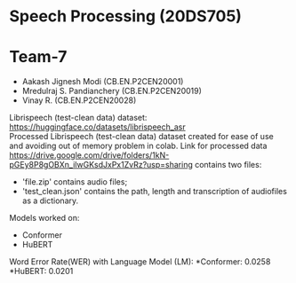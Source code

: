 
# Speech Processing (20DS705)  

# Team-7
* Aakash Jignesh Modi (CB.EN.P2CEN20001)
* Mredulraj S. Pandianchery (CB.EN.P2CEN20019)
* Vinay R. (CB.EN.P2CEN20028)  

Librispeech (test-clean data) dataset: https://huggingface.co/datasets/librispeech_asr  
Processed Librispeech (test-clean data) dataset created for ease of use and avoiding out of memory problem in colab. Link for processed data https://drive.google.com/drive/folders/1kN-pGEy8P8gOBXn_ilwGKsdJxPx1ZvRz?usp=sharing contains two files:  
* 'file.zip' contains audio files;
* 'test_clean.json' contains the path, length and transcription of audiofiles as a dictionary.  

Models worked on:
* Conformer
* HuBERT

Word Error Rate(WER) with Language Model (LM):
*Conformer: 0.0258
*HuBERT: 0.0201
